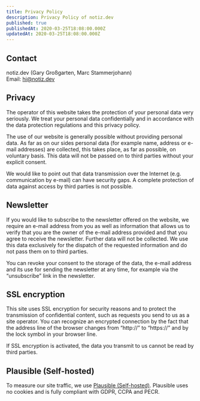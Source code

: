 ```yaml
---
title: Privacy Policy
description: Privacy Policy of notiz.dev
published: true
publishedAt: 2020-03-25T18:08:00.000Z
updatedAt: 2020-03-25T18:08:00.000Z
---
```


## Contact

notiz.dev (Gary Großgarten, Marc Stammerjohann)  
Email: [hi@notiz.dev](mailto:hi@notiz.dev)
## Privacy

The operator of this website takes the protection of your personal data very seriously. We treat your personal data confidentially and in accordance with the data protection regulations and this privacy policy.

The use of our website is generally possible without providing personal data. As far as on our sides personal data (for example name, address or e-mail addresses) are collected, this takes place, as far as possible, on voluntary basis. This data will not be passed on to third parties without your explicit consent.

We would like to point out that data transmission over the Internet (e.g. communication by e-mail) can have security gaps. A complete protection of data against access by third parties is not possible.

## Newsletter

If you would like to subscribe to the newsletter offered on the website, we require an e-mail address from you as well as information that allows us to verify that you are the owner of the e-mail address provided and that you agree to receive the newsletter. Further data will not be collected. We use this data exclusively for the dispatch of the requested information and do not pass them on to third parties.

You can revoke your consent to the storage of the data, the e-mail address and its use for sending the newsletter at any time, for example via the “unsubscribe” link in the newsletter.

## SSL encryption

This site uses SSL encryption for security reasons and to protect the transmission of confidential content, such as requests you send to us as a site operator. You can recognize an encrypted connection by the fact that the address line of the browser changes from “http://” to “https://” and by the lock symbol in your browser line.

If SSL encryption is activated, the data you transmit to us cannot be read by third parties.

## Plausible (Self-hosted)

To measure our site traffic, we use [Plausible (Self-hosted)](https://plausible.io/privacy-focused-web-analytics). Plausible uses no cookies and is fully compliant with GDPR, CCPA and PECR.